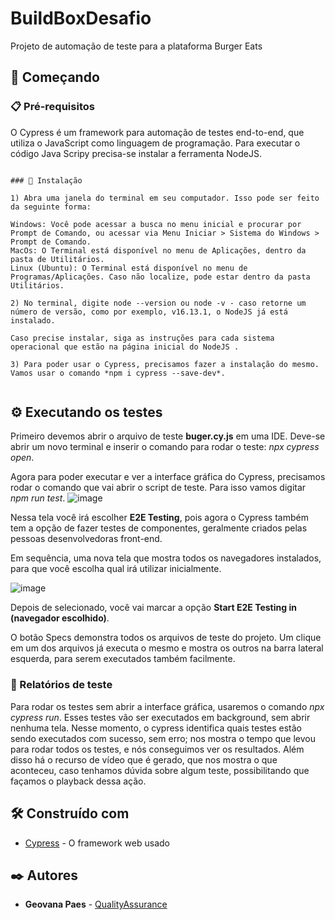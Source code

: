 # BuildBoxDesafio
Projeto de automação de teste para a plataforma Burger Eats

## 🚀 Começando

### 📋 Pré-requisitos

O Cypress é um framework para automação de testes end-to-end, que utiliza o JavaScript como linguagem de programação. Para executar o código Java Scripy precisa-se instalar a ferramenta NodeJS.

```

### 🔧 Instalação

1) Abra uma janela do terminal em seu computador. Isso pode ser feito da seguinte forma:

Windows: Você pode acessar a busca no menu inicial e procurar por Prompt de Comando, ou acessar via Menu Iniciar > Sistema do Windows > Prompt de Comando.
MacOs: O Terminal está disponível no menu de Aplicações, dentro da pasta de Utilitários.
Linux (Ubuntu): O Terminal está disponível no menu de Programas/Aplicações. Caso não localize, pode estar dentro da pasta Utilitários.

2) No terminal, digite node --version ou node -v - caso retorne um número de versão, como por exemplo, v16.13.1, o NodeJS já está instalado.

Caso precise instalar, siga as instruções para cada sistema operacional que estão na página inicial do NodeJS . 

3) Para poder usar o Cypress, precisamos fazer a instalação do mesmo. Vamos usar o comando *npm i cypress --save-dev*. 


```


## ⚙️ Executando os testes

Primeiro devemos abrir o arquivo de teste **buger.cy.js** em uma IDE. Deve-se abrir um novo terminal e inserir o comando para rodar o teste: *npx cypress open*.

Agora para poder executar e ver a interface gráfica do Cypress, precisamos rodar o comando que vai abrir o script de teste. Para isso vamos digitar *npm run test*. 
![image](https://user-images.githubusercontent.com/60972875/187288615-6c5e11f0-396c-4903-b3ca-587b2dc91864.png)

Nessa tela você irá escolher **E2E Testing**, pois agora o Cypress também tem a opção de fazer testes de componentes, geralmente criados pelas pessoas desenvolvedoras front-end.

Em sequência, uma nova tela que mostra todos os navegadores instalados, para que você escolha qual irá utilizar inicialmente.

![image](https://user-images.githubusercontent.com/60972875/187289074-bfdebfd3-d5d6-4aaa-8ed0-a3741701292f.png)

Depois de selecionado, você vai marcar a opção **Start E2E Testing in (navegador escolhido)**.

O botão Specs demonstra todos os arquivos de teste do projeto. Um clique em um dos arquivos já executa o mesmo e mostra os outros na barra lateral esquerda, para serem executados também facilmente.


### 🔩 Relatórios de teste

Para rodar os testes sem abrir a interface gráfica, usaremos o comando *npx cypress run*. Esses testes vão ser executados em background, sem abrir nenhuma tela. Nesse momento, o cypress identifica quais testes estão sendo executados com sucesso, sem erro; nos mostra o tempo que levou para rodar todos os testes, e nós conseguimos ver os resultados. Além disso há o recurso de vídeo que é gerado, que nos mostra o que aconteceu, caso tenhamos dúvida sobre algum teste, possibilitando que façamos o playback dessa ação.


## 🛠️ Construído com

* [Cypress](https://www.cypress.io/) - O framework web usado


## ✒️ Autores


* **Geovana Paes** -  [QualityAssurance](https://github.com/GeovanaPaes)
